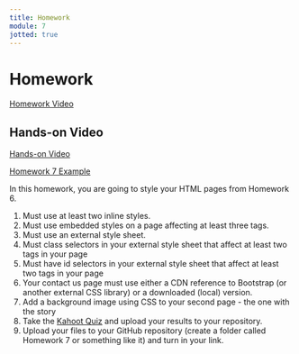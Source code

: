 ```yaml
---
title: Homework
module: 7
jotted: true
---
```


# Homework

<p><a href="//www.youtube.com/embed/7lwJug099FY" data-lity>Homework Video</a></p>

## Hands-on Video

<p><a href="//www.youtube.com/embed/G1kyNFU5ijY" data-lity>Hands-on Video</a></p>

<p><a href="https://github.com/Montana-Media-Arts/120_CreativeCoding1-Fall2023-Samples/tree/main/Homework%207" target="_blank">Homework 7 Example</a></p>

In this homework, you are going to style your HTML pages from Homework 6.

1. Must use at least two inline styles.
2. Must use embedded styles on a page affecting at least three tags.
3. Must use an external style sheet.
4. Must class selectors in your external style sheet that affect at least two tags in your page
5. Must have id selectors in your external style sheet that affect at least two tags in your page
6. Your contact us page must use either a CDN reference to Bootstrap (or another external CSS library) or a downloaded (local) version.
7. Add a background image using CSS to your second page - the one with the story
8. Take the <a href="https://kahoot.it/challenge/09372418?challenge-id=84387498-97d5-4d82-ae4e-eabb1c94cf58_1696109342824" target="_blank">Kahoot Quiz</a> and upload your results to your repository.
9. Upload your files to your GitHub repository (create a folder called Homework 7 or something like it) and turn in your link.